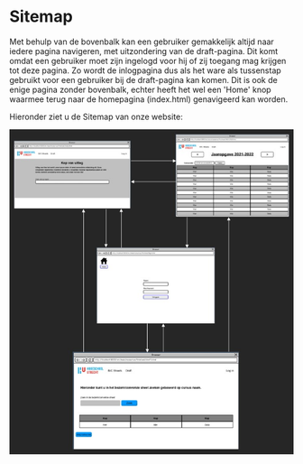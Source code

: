 # Sitemap

Met behulp van de bovenbalk kan een gebruiker gemakkelijk altijd naar iedere pagina navigeren, met uitzondering van de draft-pagina.
Dit komt omdat een gebruiker moet zijn ingelogd voor hij of zij toegang mag krijgen tot deze pagina. Zo wordt de inlogpagina dus als het ware als tussenstap gebruikt voor
een gebruiker bij de draft-pagina kan komen. Dit is ook de enige pagina zonder bovenbalk, echter heeft het wel een 'Home' knop waarmee terug naar de homepagina (index.html)
genavigeerd kan worden.

Hieronder ziet u de Sitemap van onze website:

![Sitemap](/docs/fotos/Sitemap.jpg)
